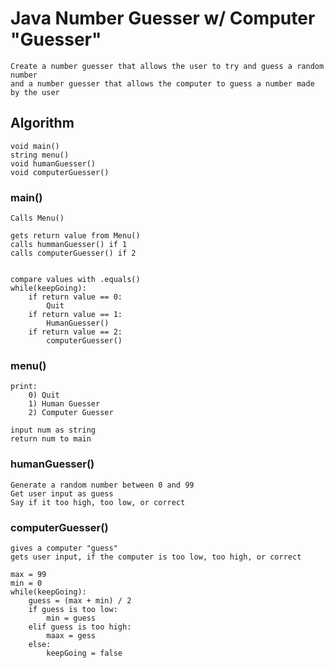 # Java Number Guesser w/ Computer "Guesser"
```
Create a number guesser that allows the user to try and guess a random number
and a number guesser that allows the computer to guess a number made by the user
```

## Algorithm

```
void main()
string menu()
void humanGuesser()
void computerGuesser()
```

### main()
```
Calls Menu()

gets return value from Menu()
calls hummanGuesser() if 1 
calls computerGuesser() if 2


compare values with .equals()
while(keepGoing):
	if return value == 0:
		Quit
	if return value == 1:
		HumanGuesser()
	if return value == 2:
		computerGuesser()
```

### menu()
```
print:
	0) Quit
	1) Human Guesser
	2) Computer Guesser

input num as string
return num to main
```

### humanGuesser()
```
Generate a random number between 0 and 99
Get user input as guess
Say if it too high, too low, or correct
```

### computerGuesser()
```
gives a computer "guess"
gets user input, if the computer is too low, too high, or correct

max = 99
min = 0
while(keepGoing):
	guess = (max + min) / 2
	if guess is too low:
		min = guess
	elif guess is too high:
		maax = gess
	else:
		keepGoing = false
```
